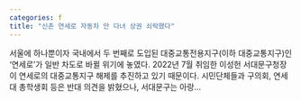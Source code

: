 ```yaml
---
categories: f
title: "신촌 연세로 자동차 안 다녀 상권 쇠락했다"
---
```


				
		
			
				
					
					
						
						
						
					
					
				
				
			
			
			
서울에 하나뿐이자 국내에서 두 번째로 도입된 대중교통전용지구(이하 대중교통지구)인 ‘연세로’가 일반 차도로 바뀔 위기에 놓였다. 2022년 7월 취임한 이성헌 서대문구청장이 연세로의 대중교통지구 해제를 추진하고 있기 때문이다. 시민단체들과 구의회, 연세대 총학생회 등은 반대 의견을 밝혔으나, 서대문구는 아랑...		
			